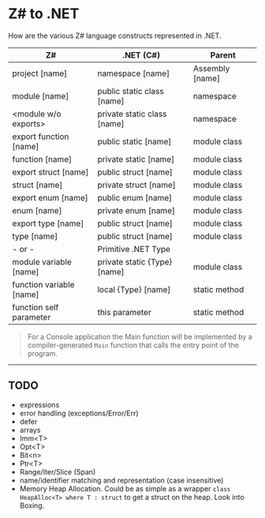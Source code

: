 
# Z\# to .NET

How are the various Z# language constructs represented in .NET.

Z# | .NET (C#) | Parent
--|--|--
project [name] | namespace [name] | Assembly [name]
module [name] | public static class [name] | namespace
\<module w/o exports> | private static class [name] | namespace
export function [name] | public static [name] | module class
function [name] | private static [name] | module class
export struct [name] | public struct [name] | module class
struct [name] | private struct [name] | module class
export enum [name] | public enum [name] | module class
enum [name] | private enum [name] | module class
export type [name] | public struct [name] | module class
type [name] | public struct [name] | module class
 - or - | Primitive .NET Type |
module variable [name] | private static {Type} [name] | module class
function variable [name] | local {Type} [name] | static method
function self parameter | this parameter | static method

> For a Console application the Main function will be implemented by a compiler-generated `Main` function that calls the entry point of the program.

---

## TODO

- expressions
- error handling (exceptions/Error/Err<T>)
- defer
- arrays
- Imm\<T>
- Opt\<T>
- Bit\<n>
- Ptr\<T>
- Range/Iter/Slice (Span<T>)
- name/identifier matching and representation (case insensitive)
- Memory Heap Allocation. Could be as simple as a wrapper `class HeapAlloc<T> where T : struct` to get a struct on the heap. Look into Boxing.
